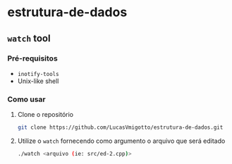 # estrutura-de-dados

## `watch` tool

### Pré-requisitos

* `inotify-tools`
* Unix-like shell

### Como usar

1. Clone o repositório

    ```bash
    git clone https://github.com/LucasVmigotto/estrutura-de-dados.git
    ```

2. Utilize o `watch` fornecendo como argumento o arquivo que será editado

    ```bash
    ./watch <arquivo (ie: src/ed-2.cpp)>
    ```
